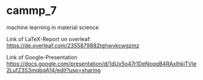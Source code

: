# cammp_7
machine learning in material science

Link of LaTeX-Report on overleaf:
https://de.overleaf.com/2355879882tghwvkcwgzmz

Link of Google-Presentation
https://docs.google.com/presentation/d/1dUx5o47r1DeNoqgB4RAxIhkjTVle2LufZ3S3mqbqA14/edit?usp=sharing
